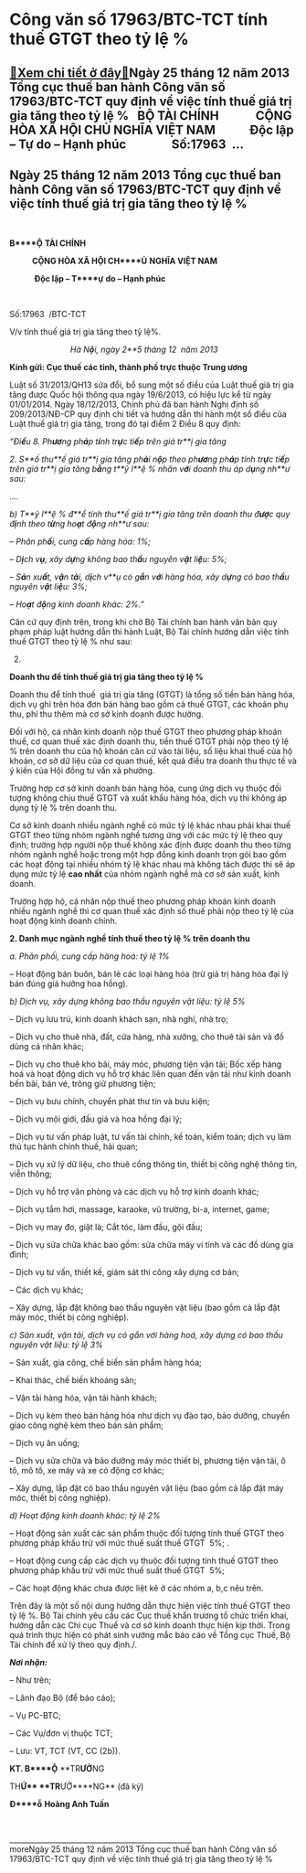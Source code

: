 Công văn số 17963/BTC-TCT tính thuế GTGT theo tỷ lệ %
=====================================================

[:gift:Xem chi tiết ở đây:gift:](https://hddtvn.com/cong-van-so-17963-btc-tct-tinh-thue-gtgt-theo-ty-le/)Ngày 25 tháng 12 năm 2013 Tổng cục thuế ban hành Công văn số 17963/BTC-TCT quy định về việc tính thuế giá trị gia tăng theo tỷ lệ %   BỘ TÀI CHÍNH             CỘNG HÒA XÃ HỘI CHỦ NGHĨA VIỆT NAM            Độc lập – Tự do – Hạnh phúc                Số:17963  …
-------------------------------------------------------------------------------------------------------------------------------------------------------------------------------------------------------------------------------------------------------------------



Ngày 25 tháng 12 năm 2013 Tổng cục thuế ban hành Công văn số 17963/BTC-TCT quy định về việc tính thuế giá trị gia tăng theo tỷ lệ %
-------------------------------------------------------------------------------------------------------------------------------------


 






**B****Ộ** **TÀI CHÍNH**
  



          **C****Ộ****NG HÒA XÃ H****Ộ****I CH****Ủ** **NGHĨA VI****Ệ****T NAM**  

            **Đ****ộ****c l****ậ****p – T****ự** **do – H****ạ****nh phúc**  

               



Số:17963  /BTC-TCT  

 V/v tính thuế giá trị gia tăng theo tỷ lệ%.

                           *Hà N**ộ**i, ngày* *2**5* *tháng* *12*  *năm* *2013*




**Kính gửi: Cục thuế các tỉnh, thành phố trực thuộc Trung ương**

Luật số 31/2013/QH13 sửa đổi, bổ sung một số điều của Luật thuế giá trị gia tăng được Quốc hội thông qua ngày 19/6/2013, có hiệu lực kể từ ngày 01/01/2014. Ngày 18/12/2013, Chính phủ đã ban hành Nghị định số 209/2013/NĐ-CP quy định chi tiết và hướng dẫn thi hành một số điều của Luật thuế giá trị gia tăng, trong đó tại điểm 2 Điều 8 quy định:


*“Đi**ề**u 8. Ph**ươ**ng ph**á**p t**í**nh tr**ự**c ti**ế**p trên giá tr**ị* *gia tăng*  

*2. S**ố* *thu**ế* *giá tr**ị* *gia tăng ph**ả**i n**ộ**p theo ph**ươ**ng ph**á**p tính tr**ự**c ti**ế**p trên giá tr**ị* *gia tăng b**ằ**ng t**ỷ* *l**ệ* *% nhân v**ớ**i doanh thu áp d**ụ**ng nh**ư* *sau:*  

*….*


*b) T**ỷ* *l**ệ* *% đ**ể* *tính thu**ế* *giá tr**ị* *gia tăng trên doanh thu đ**ượ**c quy đ**ị**nh theo t**ừ**ng ho**ạ**t đ**ộ**ng nh**ư* *sau:*  

*– Phân ph**ố**i, cung c**ấ**p hàng hóa: 1%;*  

*– D**ị**ch v**ụ**, xây d**ự**ng không bao th**ầ**u nguyên v**ậ**t li**ệ**u: 5%;*   

*– S**ả**n xu**ấ**t, v**ậ**n t**ả**i, d**ị**ch v**ụ* *có g**ắ**n v**ớ**i hàng hóa, xây d**ự**ng có bao th**ầ**u nguyên v**ậ**t li**ệ**u: 3%;*  

*– Ho**ạ**t đ**ộ**ng kinh doanh khác: 2%.”*  

Căn cứ quy định trên, trong khi chờ Bộ Tài chính ban hành văn bản quy phạm pháp luật hướng dẫn thi hành Luật, Bộ Tài chính hướng dẫn việc tính thuế GTGT theo tỷ lệ % như sau:




2. 
**Doanh thu để tính thuế giá trị gia tăng theo tỷ lệ %**




Doanh thu để tính thuế  giá trị gia tăng (GTGT) là tổng số tiền bán hàng hóa, dịch vụ ghi trên hóa đơn bán hàng bao gồm cả thuế GTGT, các khoản phụ thu, phí thu thêm mà cơ sở kinh doanh được hưởng.


Đối với hộ, cá nhân kinh doanh nộp thuế GTGT theo phương pháp khoán thuế, cơ quan thuế xác định doanh thu, tiền thuế GTGT phải nộp theo tỷ lệ % trên doanh thu của hộ khoán căn cứ vào tài liệu, số liệu khai thuế của hộ khoán, cơ sở dữ liệu của cơ quan thuế, kết quả điều tra doanh thu thực tế và ý kiến của Hội đồng tư vấn xã phường.  

Trường hợp cơ sở kinh doanh bán hàng hóa, cung ứng dịch vụ thuộc đối tượng không chịu thuế GTGT và xuất khẩu hàng hóa, dịch vụ thì không áp dụng tỷ lệ % trên doanh thu.


Cơ sở kinh doanh nhiều ngành nghề có mức tỷ lệ khác nhau phải khai thuế GTGT theo từng nhóm ngành nghề tương ứng với các mức tỷ lệ theo quy định; trường hợp người nộp thuế không xác định được doanh thu theo từng nhóm ngành nghề hoặc trong một hợp đồng kinh doanh trọn gói bao gồm các hoạt động tại nhiều nhóm tỷ lệ khác nhau mà không tách được thì sẽ áp dụng mức tỷ lệ **cao nhất** của nhóm ngành nghề mà cơ sở sản xuất, kinh doanh.  

Trường hợp hộ, cá nhân nộp thuế theo phương pháp khoán kinh doanh nhiều ngành nghề thì cơ quan thuế xác định số thuế phải nộp theo tỷ lệ của hoạt động kinh doanh chính.


**2. Danh mục ngành nghề tính thuế theo tỷ lệ % trên doanh thu**


*a. Phân phối, cung cấp hàng hoá: tỷ lệ 1%*


– Hoạt động bán buôn, bán lẻ các loại hàng hóa (trừ giá trị hàng hóa đại lý bán đúng giá hưởng hoa hồng).


*b) Dịch vụ, xây dựng không bao thầu nguyên vật liệu: tỷ lệ 5%*


– Dịch vụ lưu trú, kinh doanh khách sạn, nhà nghỉ, nhà trọ;  

– Dịch vụ cho thuê nhà, đất, cửa hàng, nhà xưởng, cho thuê tài sản và đồ dùng cá nhân khác;  

– Dịch vụ cho thuê kho bãi, máy móc, phương tiện vận tải; Bốc xếp hàng hoá và hoạt động dịch vụ hỗ trợ khác liên quan đến vận tải như kinh doanh bến bãi, bán vé, trông giữ phương tiện;  

– Dịch vụ bưu chính, chuyển phát thư tín và bưu kiện;  

– Dịch vụ môi giới, đấu giá và hoa hồng đại lý;  

– Dịch vụ tư vấn pháp luật, tư vấn tài chính, kế toán, kiểm toán; dịch vụ làm thủ tục hành chính thuế, hải quan;  

– Dịch vụ xử lý dữ liệu, cho thuê cổng thông tin, thiết bị công nghệ thông tin, viễn thông;  

– Dịch vụ hỗ trợ văn phòng và các dịch vụ hỗ trợ kinh doanh khác;  

– Dịch vụ tắm hơi, massage, karaoke, vũ trường, bi-a, internet, game;  

– Dịch vụ may đo, giặt là; Cắt tóc, làm đầu, gội đầu;  

– Dịch vụ sửa chữa khác bao gồm: sửa chữa máy vi tính và các đồ dùng gia đình;  

– Dịch vụ tư vấn, thiết kế, giám sát thi công xây dựng cơ bản;  

– Các dịch vụ khác;  

– Xây dựng, lắp đặt không bao thầu nguyên vật liệu (bao gồm cả lắp đặt máy móc, thiết bị công nghiệp).


*c) Sản xuất, vận tải, dịch vụ có gắn với hàng hoá, xây dựng có bao thầu nguyên vật liệu: tỷ lệ 3%*


– Sản xuất, gia công, chế biến sản phẩm hàng hóa;  

– Khai thác, chế biến khoáng sản;  

– Vận tải hàng hóa, vận tải hành khách;  

– Dịch vụ kèm theo bán hàng hóa như dịch vụ đào tạo, bảo dưỡng, chuyển giao công nghệ kèm theo bán sản phẩm;  

– Dịch vụ ăn uống;  

– Dịch vụ sửa chữa và bảo dưỡng máy móc thiết bị, phương tiện vận tải, ô tô, mô tô, xe máy và xe có động cơ khác;  

– Xây dựng, lắp đặt có bao thầu nguyên vật liệu (bao gồm cả lắp đặt máy móc, thiết bị công nghiệp).


*d) Hoạt động kinh doanh khác: tỷ lệ 2%*


– Hoạt động sản xuất các sản phẩm thuộc đối tượng tính thuế GTGT theo phương pháp khấu trừ với mức thuế suất thuế GTGT  5%; .  

– Hoạt động cung cấp các dịch vụ thuộc đối tượng tính thuế GTGT theo phương pháp khấu trừ với mức thuế suất thuế GTGT  5%;  

– Các hoạt động khác chưa được liệt kê ở các nhóm a, b,c nêu trên.


Trên đây là một số nội dung hướng dẫn thực hiện việc tính thuế GTGT theo tỷ lệ %. Bộ Tài chính yêu cầu các Cục thuế khẩn trương tổ chức triển khai, hướng dẫn các Chi cục Thuế và cơ sở kinh doanh thực hiện kịp thời. Trong quá trình thực hiện có phát sinh vướng mắc báo cáo về Tổng cục Thuế, Bộ Tài chính để xử lý theo quy định./.






***N******ơ******i nh******ậ******n:***  

 – Như trên;  

 – Lãnh đạo Bộ (để báo cáo);  

 – Vụ PC-BTC;  

 – Các Vụ/đơn vị thuộc TCT;  

 – Lưu: VT, TCT (VT, CC (2b)).

**KT. B****Ộ** **TR****ƯỞ****NG  

 TH****Ứ** **TR****ƯỞ****NG**
 (đã ký)



**Đ****ỗ** **Hoàng Anh Tu****ấ****n**





 



\_\_\_\_\_\_\_\_\_\_\_\_\_\_\_\_\_\_\_\_\_\_\_\_\_\_\_\_\_\_\_\_\_\_\_\_\_\_\_\_\_\_\_\_\_\_\_\_\_\_
   
moreNgày 25 tháng 12 năm 2013 Tổng cục thuế ban hành Công văn số 17963/BTC-TCT quy định về việc tính thuế giá trị gia tăng theo tỷ lệ %

